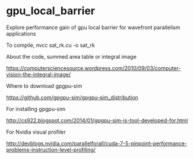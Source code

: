 # gpu_local_barrier
Explore performance gain of gpu local barrier for wavefront parallelism applications

To compile, nvcc sat_rk.cu -o sat_rk

About the code, summed area table or integral image

https://computersciencesource.wordpress.com/2010/09/03/computer-vision-the-integral-image/

Where to download gpgpu-sim

https://github.com/gpgpu-sim/gpgpu-sim_distribution

For installing gpgpu-sim

http://cs922.blogspot.com/2014/01/gpgpu-sim-is-tool-developed-for.html

For Nvidia visual profiler

http://devblogs.nvidia.com/parallelforall/cuda-7-5-pinpoint-performance-problems-instruction-level-profiling/

